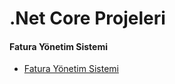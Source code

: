 # .Net Core Projeleri

#### Fatura Yönetim Sistemi ####
- [Fatura Yönetim Sistemi](faturayonetimsistemi)
